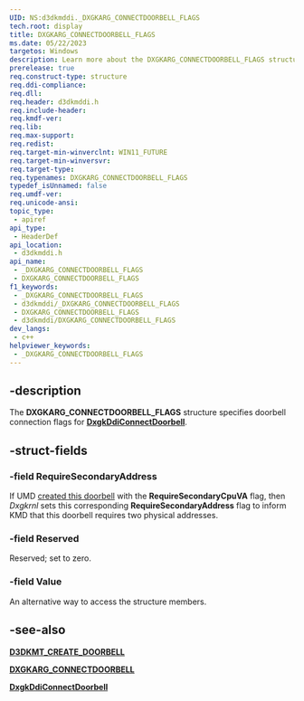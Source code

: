 ```yaml
---
UID: NS:d3dkmddi._DXGKARG_CONNECTDOORBELL_FLAGS
tech.root: display
title: DXGKARG_CONNECTDOORBELL_FLAGS
ms.date: 05/22/2023
targetos: Windows
description: Learn more about the DXGKARG_CONNECTDOORBELL_FLAGS structure.
prerelease: true
req.construct-type: structure
req.ddi-compliance: 
req.dll: 
req.header: d3dkmddi.h
req.include-header: 
req.kmdf-ver: 
req.lib: 
req.max-support: 
req.redist: 
req.target-min-winverclnt: WIN11_FUTURE
req.target-min-winversvr: 
req.target-type: 
req.typenames: DXGKARG_CONNECTDOORBELL_FLAGS
typedef_isUnnamed: false
req.umdf-ver: 
req.unicode-ansi: 
topic_type:
 - apiref
api_type:
 - HeaderDef
api_location:
 - d3dkmddi.h
api_name:
 - _DXGKARG_CONNECTDOORBELL_FLAGS
 - DXGKARG_CONNECTDOORBELL_FLAGS
f1_keywords:
 - _DXGKARG_CONNECTDOORBELL_FLAGS
 - d3dkmddi/_DXGKARG_CONNECTDOORBELL_FLAGS
 - DXGKARG_CONNECTDOORBELL_FLAGS
 - d3dkmddi/DXGKARG_CONNECTDOORBELL_FLAGS
dev_langs:
 - c++
helpviewer_keywords:
 - _DXGKARG_CONNECTDOORBELL_FLAGS
---
```


## -description

The **DXGKARG_CONNECTDOORBELL_FLAGS** structure specifies doorbell connection flags for [**DxgkDdiConnectDoorbell**](nc-d3dkmddi-dxgkddi_connectdoorbell.md).

## -struct-fields

### -field RequireSecondaryAddress

If UMD [created this doorbell](../d3dkmthk/nf-d3dkmthk-d3dkmtcreatedoorbell.md) with the **RequireSecondaryCpuVA** flag, then *Dxgkrnl* sets this corresponding **RequireSecondaryAddress** flag to inform KMD that this doorbell requires two physical addresses.

### -field Reserved

Reserved; set to zero.

### -field Value

An alternative way to access the structure members.

## -see-also

[**D3DKMT_CREATE_DOORBELL**](../d3dkmthk/nf-d3dkmthk-d3dkmtcreatedoorbell.md)

[**DXGKARG_CONNECTDOORBELL**](ns-d3dkmddi-dxgkarg_connectdoorbell.md)

[**DxgkDdiConnectDoorbell**](nc-d3dkmddi-dxgkddi_connectdoorbell.md)
